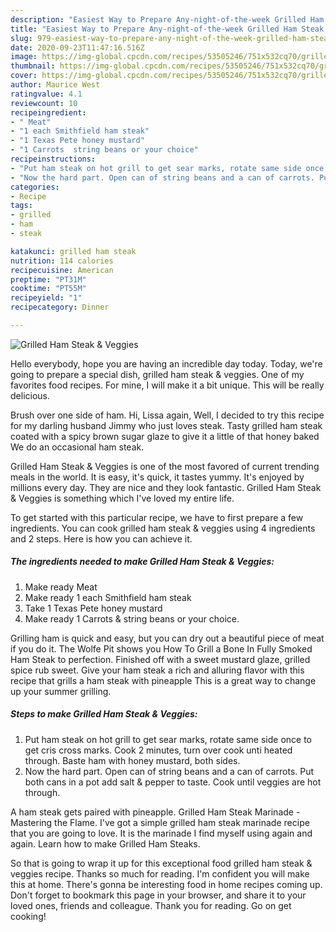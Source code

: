 ```yaml
---
description: "Easiest Way to Prepare Any-night-of-the-week Grilled Ham Steak &amp;amp; Veggies"
title: "Easiest Way to Prepare Any-night-of-the-week Grilled Ham Steak &amp;amp; Veggies"
slug: 979-easiest-way-to-prepare-any-night-of-the-week-grilled-ham-steak-and-amp-veggies
date: 2020-09-23T11:47:16.516Z
image: https://img-global.cpcdn.com/recipes/53505246/751x532cq70/grilled-ham-steak-veggies-recipe-main-photo.jpg
thumbnail: https://img-global.cpcdn.com/recipes/53505246/751x532cq70/grilled-ham-steak-veggies-recipe-main-photo.jpg
cover: https://img-global.cpcdn.com/recipes/53505246/751x532cq70/grilled-ham-steak-veggies-recipe-main-photo.jpg
author: Maurice West
ratingvalue: 4.1
reviewcount: 10
recipeingredient:
- " Meat"
- "1 each Smithfield ham steak"
- "1 Texas Pete honey mustard"
- "1 Carrots  string beans or your choice"
recipeinstructions:
- "Put ham steak on hot grill to get sear marks, rotate same side once to get cris cross marks. Cook 2 minutes, turn over cook unti heated through. Baste ham with honey mustard, both sides."
- "Now the hard part. Open can of string beans and a can of carrots. Put both cans in a pot add salt &amp; pepper to taste. Cook until veggies are hot through."
categories:
- Recipe
tags:
- grilled
- ham
- steak

katakunci: grilled ham steak 
nutrition: 114 calories
recipecuisine: American
preptime: "PT31M"
cooktime: "PT55M"
recipeyield: "1"
recipecategory: Dinner

---
```



![Grilled Ham Steak &amp; Veggies](https://img-global.cpcdn.com/recipes/53505246/751x532cq70/grilled-ham-steak-veggies-recipe-main-photo.jpg)

Hello everybody, hope you are having an incredible day today. Today, we're going to prepare a special dish, grilled ham steak &amp; veggies. One of my favorites food recipes. For mine, I will make it a bit unique. This will be really delicious.

Brush over one side of ham. Hi, Lissa again, Well, I decided to try this recipe for my darling husband Jimmy who just loves steak. Tasty grilled ham steak coated with a spicy brown sugar glaze to give it a little of that honey baked We do an occasional ham steak.

Grilled Ham Steak &amp; Veggies is one of the most favored of current trending meals in the world. It is easy, it's quick, it tastes yummy. It's enjoyed by millions every day. They are nice and they look fantastic. Grilled Ham Steak &amp; Veggies is something which I've loved my entire life.


To get started with this particular recipe, we have to first prepare a few ingredients. You can cook grilled ham steak &amp; veggies using 4 ingredients and 2 steps. Here is how you can achieve it.

<!--inarticleads1-->

##### The ingredients needed to make Grilled Ham Steak &amp; Veggies:

1. Make ready  Meat
1. Make ready 1 each Smithfield ham steak
1. Take 1 Texas Pete honey mustard
1. Make ready 1 Carrots &amp; string beans or your choice.


Grilling ham is quick and easy, but you can dry out a beautiful piece of meat if you do it. The Wolfe Pit shows you How To Grill a Bone In Fully Smoked Ham Steak to perfection. Finished off with a sweet mustard glaze, grilled spice rub sweet. Give your ham steak a rich and alluring flavor with this recipe that grills a ham steak with pineapple This is a great way to change up your summer grilling. 

<!--inarticleads2-->

##### Steps to make Grilled Ham Steak &amp; Veggies:

1. Put ham steak on hot grill to get sear marks, rotate same side once to get cris cross marks. Cook 2 minutes, turn over cook unti heated through. Baste ham with honey mustard, both sides.
1. Now the hard part. Open can of string beans and a can of carrots. Put both cans in a pot add salt &amp; pepper to taste. Cook until veggies are hot through.


A ham steak gets paired with pineapple. Grilled Ham Steak Marinade - Mastering the Flame. I&#39;ve got a simple grilled ham steak marinade recipe that you are going to love. It is the marinade I find myself using again and again. Learn how to make Grilled Ham Steaks. 

So that is going to wrap it up for this exceptional food grilled ham steak &amp; veggies recipe. Thanks so much for reading. I'm confident you will make this at home. There's gonna be interesting food in home recipes coming up. Don't forget to bookmark this page in your browser, and share it to your loved ones, friends and colleague. Thank you for reading. Go on get cooking!
